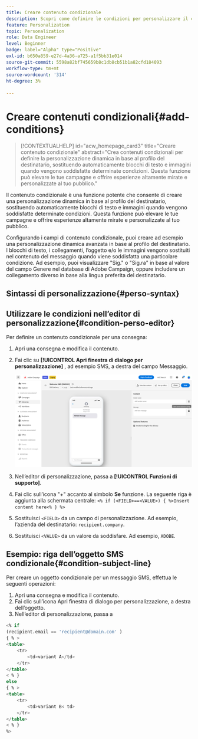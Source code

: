 ```yaml
---
title: Creare contenuto condizionale
description: Scopri come definire le condizioni per personalizzare il contenuto nell’interfaccia web di Adobe Campaign
feature: Personalization
topic: Personalization
role: Data Engineer
level: Beginner
badge: label="Alpha" type="Positive"
exl-id: b650a859-e27d-4a36-a725-a1f5bb31e014
source-git-commit: 5598a82bf745659b8c1db8cb51b1a82cfd184093
workflow-type: tm+mt
source-wordcount: '314'
ht-degree: 3%

---
```


# Creare contenuti condizionali{#add-conditions}

>[!CONTEXTUALHELP]
>id="acw_homepage_card3"
>title="Creare contenuto condizionale"
>abstract="Crea contenuti condizionali per definire la personalizzazione dinamica in base al profilo del destinatario, sostituendo automaticamente blocchi di testo e immagini quando vengono soddisfatte determinate condizioni. Questa funzione può elevare le tue campagne e offrire esperienze altamente mirate e personalizzate al tuo pubblico."


Il contenuto condizionale è una funzione potente che consente di creare una personalizzazione dinamica in base al profilo del destinatario, sostituendo automaticamente blocchi di testo e immagini quando vengono soddisfatte determinate condizioni. Questa funzione può elevare le tue campagne e offrire esperienze altamente mirate e personalizzate al tuo pubblico.

Configurando i campi di contenuto condizionale, puoi creare ad esempio una personalizzazione dinamica avanzata in base al profilo del destinatario. I blocchi di testo, i collegamenti, l’oggetto e/o le immagini vengono sostituiti nel contenuto del messaggio quando viene soddisfatta una particolare condizione. Ad esempio, puoi visualizzare &quot;Sig.&quot; o &quot;Sig.ra&quot; in base al valore del campo Genere nel database di Adobe Campaign, oppure includere un collegamento diverso in base alla lingua preferita del destinatario.

## Sintassi di personalizzazione{#perso-syntax}



## Utilizzare le condizioni nell’editor di personalizzazione{#condition-perso-editor}

Per definire un contenuto condizionale per una consegna:

1. Apri una consegna e modifica il contenuto.
1. Fai clic su **[!UICONTROL Apri finestra di dialogo per personalizzazione]** , ad esempio SMS, a destra del campo Messaggio.

   ![](assets/open-perso-editor-sms.png)

1. Nell’editor di personalizzazione, passa a **[!UICONTROL Funzioni di supporto]**.
1. Fai clic sull’icona &quot;+&quot; accanto al simbolo **Se** funzione. La seguente riga è aggiunta alla schermata centrale:
   `<% if (<FIELD>==<VALUE>) { %>Insert content here<% } %>`
1. Sostituisci `<FIELD>` da un campo di personalizzazione. Ad esempio, l’azienda del destinatario: `recipient.company`.
1. Sostituisci `<VALUE>` da un valore da soddisfare. Ad esempio, `ADOBE`.




## Esempio: riga dell’oggetto SMS condizionale{#condition-subject-line}

Per creare un oggetto condizionale per un messaggio SMS, effettua le seguenti operazioni:

1. Apri una consegna e modifica il contenuto.
1. Fai clic sull’icona Apri finestra di dialogo per personalizzazione, a destra dell’oggetto.
1. Nell’editor di personalizzazione, passa a


```sql
<% if 
(recipient.email == 'recipient@domain.com' ) 
{ % >
<table>
    <tr>
        <td>variant A</td>
    </tr>
</table>
< % } 
else 
{ % >
<table>
    <tr>
        <td>variant B< td>
    </tr>
</table>
< % } 
%>
```
